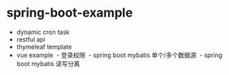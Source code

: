 # spring-boot-example
  - dynamic cron task
  - restful api
  - thymeleaf template
  - vue example
  - 登录权限
  - spring boot mybatis 单个/多个数据源
  - spring boot mybatis 读写分离
